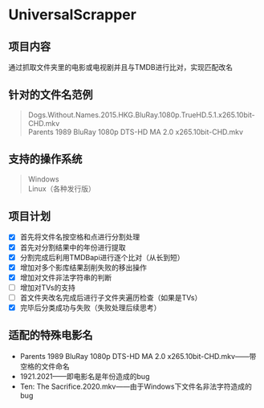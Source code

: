 # UniversalScrapper

## 项目内容

通过抓取文件夹里的电影或电视剧并且与TMDB进行比对，实现匹配改名

## 针对的文件名范例

> Dogs.Without.Names.2015.HKG.BluRay.1080p.TrueHD.5.1.x265.10bit-CHD.mkv  
> Parents 1989 BluRay 1080p DTS-HD MA 2.0 x265.10bit-CHD.mkv

## 支持的操作系统

> Windows  
> Linux（各种发行版）

## 项目计划

- [x] 首先将文件名按空格和点进行分割处理
- [x] 首先对分割结果中的年份进行提取
- [x] 分割完成后利用TMDBapi进行逐个比对（从长到短）
- [x] 增加对多个影库结果刮削失败的移出操作
- [x] 增加对文件非法字符串的判断
- [ ] 增加对TVs的支持
- [ ] 首文件夹改名完成后进行子文件夹遍历检查（如果是TVs）
- [x] 完毕后分类成功与失败（失败处理后续思考）

## 适配的特殊电影名
* Parents 1989 BluRay 1080p DTS-HD MA 2.0 x265.10bit-CHD.mkv——带空格的文件命名
* 1921.2021——即电影名是年份造成的bug
* Ten: The Sacrifice.2020.mkv——由于Windows下文件名非法字符造成的bug